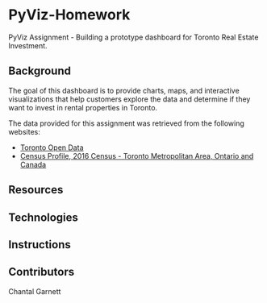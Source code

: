 # PyViz-Homework
PyViz Assignment - Building a prototype dashboard for Toronto Real Estate Investment.

## Background
The goal of this dashboard is to provide charts, maps, and interactive visualizations that help customers explore the data and determine if they want to invest in rental properties in Toronto.

The data provided for this assignment was retrieved from the following websites:

* [Toronto Open Data](https://open.toronto.ca/)
* [Census Profile, 2016 Census - Toronto Metropolitan Area, Ontario and Canada](https://www12.statcan.gc.ca/census-recensement/2016/dp-pd/prof/details/page.cfm?Lang=E&Geo1=CMACA&Code1=535&Geo2=PR&Code2=01&SearchText=toronto&SearchType=Begins&SearchPR=01&B1=All&TABID=1&type=0)

## Resources

## Technologies

## Instructions

## Contributors
Chantal Garnett
